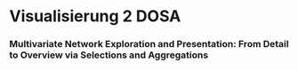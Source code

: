 # Visualisierung 2 DOSA
### Multivariate Network Exploration and Presentation: From Detail to Overview via Selections and Aggregations
